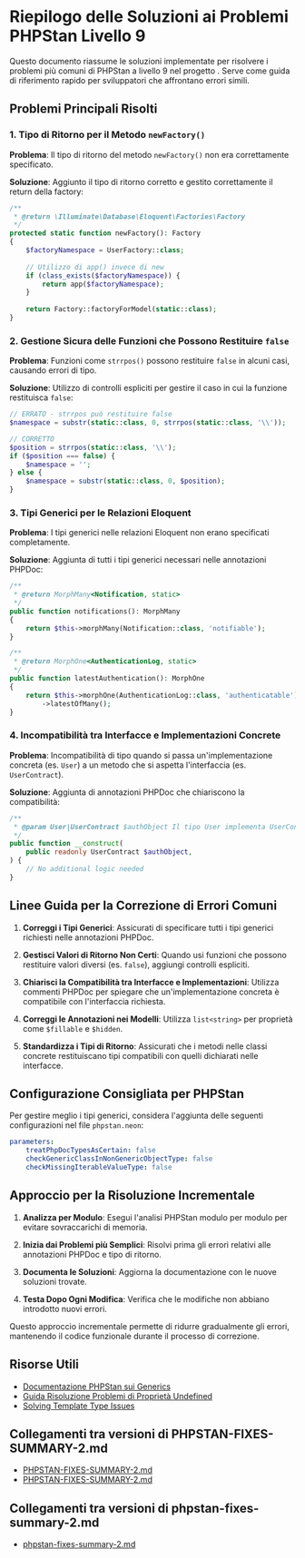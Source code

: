# Riepilogo delle Soluzioni ai Problemi PHPStan Livello 9

Questo documento riassume le soluzioni implementate per risolvere i problemi più comuni di PHPStan a livello 9 nel progetto <nome progetto>. Serve come guida di riferimento rapido per sviluppatori che affrontano errori simili.

## Problemi Principali Risolti

### 1. Tipo di Ritorno per il Metodo `newFactory()`

**Problema**: Il tipo di ritorno del metodo `newFactory()` non era correttamente specificato.

**Soluzione**: Aggiunto il tipo di ritorno corretto e gestito correttamente il return della factory:

```php
/**
 * @return \Illuminate\Database\Eloquent\Factories\Factory
 */
protected static function newFactory(): Factory
{
    $factoryNamespace = UserFactory::class;
    
    // Utilizzo di app() invece di new 
    if (class_exists($factoryNamespace)) {
        return app($factoryNamespace);
    }
    
    return Factory::factoryForModel(static::class);
}
```

### 2. Gestione Sicura delle Funzioni che Possono Restituire `false`

**Problema**: Funzioni come `strrpos()` possono restituire `false` in alcuni casi, causando errori di tipo.

**Soluzione**: Utilizzo di controlli espliciti per gestire il caso in cui la funzione restituisca `false`:

```php
// ERRATO - strrpos può restituire false
$namespace = substr(static::class, 0, strrpos(static::class, '\\'));

// CORRETTO
$position = strrpos(static::class, '\\');
if ($position === false) {
    $namespace = '';
} else {
    $namespace = substr(static::class, 0, $position);
}
```

### 3. Tipi Generici per le Relazioni Eloquent

**Problema**: I tipi generici nelle relazioni Eloquent non erano specificati completamente.

**Soluzione**: Aggiunta di tutti i tipi generici necessari nelle annotazioni PHPDoc:

```php
/**
 * @return MorphMany<Notification, static>
 */
public function notifications(): MorphMany
{
    return $this->morphMany(Notification::class, 'notifiable');
}

/**
 * @return MorphOne<AuthenticationLog, static>
 */
public function latestAuthentication(): MorphOne
{
    return $this->morphOne(AuthenticationLog::class, 'authenticatable')
        ->latestOfMany();
}
```

### 4. Incompatibilità tra Interfacce e Implementazioni Concrete

**Problema**: Incompatibilità di tipo quando si passa un'implementazione concreta (es. `User`) a un metodo che si aspetta l'interfaccia (es. `UserContract`).

**Soluzione**: Aggiunta di annotazioni PHPDoc che chiariscono la compatibilità:

```php
/**
 * @param User|UserContract $authObject Il tipo User implementa UserContract, quindi è compatibile
 */
public function __construct(
    public readonly UserContract $authObject,
) {
    // No additional logic needed
}
```

## Linee Guida per la Correzione di Errori Comuni

1. **Correggi i Tipi Generici**: Assicurati di specificare tutti i tipi generici richiesti nelle annotazioni PHPDoc.

2. **Gestisci Valori di Ritorno Non Certi**: Quando usi funzioni che possono restituire valori diversi (es. `false`), aggiungi controlli espliciti.

3. **Chiarisci la Compatibilità tra Interfacce e Implementazioni**: Utilizza commenti PHPDoc per spiegare che un'implementazione concreta è compatibile con l'interfaccia richiesta.

4. **Correggi le Annotazioni nei Modelli**: Utilizza `list<string>` per proprietà come `$fillable` e `$hidden`.

5. **Standardizza i Tipi di Ritorno**: Assicurati che i metodi nelle classi concrete restituiscano tipi compatibili con quelli dichiarati nelle interfacce.

## Configurazione Consigliata per PHPStan

Per gestire meglio i tipi generici, considera l'aggiunta delle seguenti configurazioni nel file `phpstan.neon`:

```yaml
parameters:
    treatPhpDocTypesAsCertain: false
    checkGenericClassInNonGenericObjectType: false
    checkMissingIterableValueType: false
```

## Approccio per la Risoluzione Incrementale

1. **Analizza per Modulo**: Esegui l'analisi PHPStan modulo per modulo per evitare sovraccarichi di memoria.

2. **Inizia dai Problemi più Semplici**: Risolvi prima gli errori relativi alle annotazioni PHPDoc e tipo di ritorno.

3. **Documenta le Soluzioni**: Aggiorna la documentazione con le nuove soluzioni trovate.

4. **Testa Dopo Ogni Modifica**: Verifica che le modifiche non abbiano introdotto nuovi errori.

Questo approccio incrementale permette di ridurre gradualmente gli errori, mantenendo il codice funzionale durante il processo di correzione.

## Risorse Utili

- [Documentazione PHPStan sui Generics](https://phpstan.org/blog/generics-in-php-using-phpdocs)
- [Guida Risoluzione Problemi di Proprietà Undefined](https://phpstan.org/blog/solving-phpstan-access-to-undefined-property)
- [Solving Template Type Issues](https://phpstan.org/blog/solving-phpstan-error-unable-to-resolve-template-type) 
## Collegamenti tra versioni di PHPSTAN-FIXES-SUMMARY-2.md
* [PHPSTAN-FIXES-SUMMARY-2.md](../../../Xot/docs/phpstan/PHPSTAN-FIXES-SUMMARY-2.md)
* [PHPSTAN-FIXES-SUMMARY-2.md](../../../Xot/docs/PHPSTAN-FIXES-SUMMARY-2.md)


## Collegamenti tra versioni di phpstan-fixes-summary-2.md
* [phpstan-fixes-summary-2.md](phpstan/phpstan-fixes-summary-2.md)

